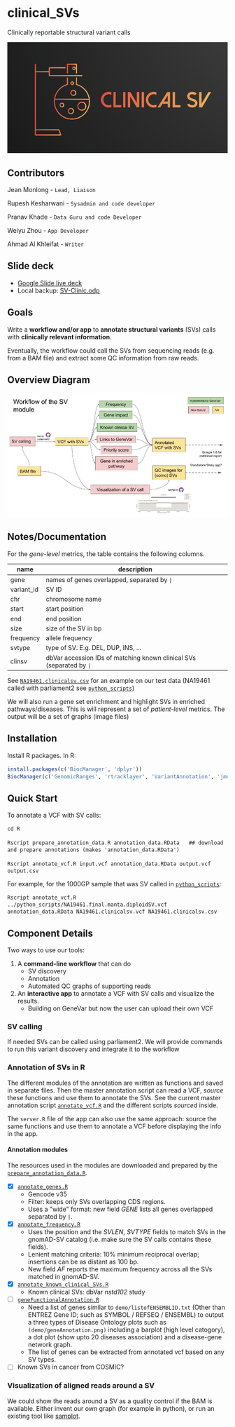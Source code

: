 # clinical_SVs

Clinically reportable structural variant calls


![](ClinicalSVsLogo.png)


## Contributors

Jean Monlong  - `Lead, Liaison`

Rupesh Kesharwani - `Sysadmin and code developer`

Pranav Khade - `Data Guru and code Developer`

Weiyu Zhou - `App Developer`

Ahmad Al Khleifat - `Writer`

## Slide deck

- [Google Slide live deck](https://docs.google.com/presentation/d/1il5xxWTMZ21IPLAy20KemnufYfgCAwfHNzxukKSW3e4/edit?usp=sharing)
- Local backup: [SV-Clinic.odp](SV-Clinic.odp)

## Goals

Write a **workflow and/or app** to **annotate structural variants** (SVs) calls with **clinically relevant information**.

Eventually, the workflow could call the SVs from sequencing reads (e.g. from a BAM file) and extract some QC information from raw reads.

## Overview Diagram

![](sv-clinic-workflow.jpg)

## Notes/Documentation

For the *gene-level* metrics, the table contains the following columns.

| name       | description                                                           |
|------------|-----------------------------------------------------------------------|
| gene       | names of genes overlapped, separated by `\|`                          |
| variant_id | SV ID                                                                 |
| chr        | chromosome name                                                       |
| start      | start position                                                        |
| end        | end position                                                          |
| size       | size of the SV in bp                                                  |
| frequency  | allele frequency                                                      |
| svtype     | type of SV. E.g. DEL, DUP, INS, ...                                   |
| clinsv     | dbVar accession IDs of matching known clinical SVs (separated by `\|` |
	
See [`NA19461.clinicalsv.csv`](R/NA19461.clinicalsv.csv) for an example on our test data (NA19461 called with parliament2 see [`python_scripts`](python_scripts))

We will also run a gene set enrichment and highlight SVs in enriched pathways/diseases.
This is will represent a set of *patient-level* metrics.
The output will be a set of graphs (image files) 

## Installation

Install R packages. 
In R:

```r
install.packages(c('BiocManager', 'dplyr'))
BiocManager(c('GenomicRanges', 'rtracklayer', 'VariantAnnotation', 'jmonlong/sveval'))
```

## Quick Start

To annotate a VCF with SV calls:

```
cd R

Rscript prepare_annotation_data.R annotation_data.RData   ## download and prepare annotations (makes 'annotation_data.RData')

Rscript annotate_vcf.R input.vcf annotation_data.RData output.vcf output.csv
```

For example, for the 1000GP sample that was SV called in [`python_scripts`](python_scripts):

```
Rscript annotate_vcf.R ../python_scripts/NA19461.final.manta.diploidSV.vcf annotation_data.RData NA19461.clinicalsv.vcf NA19461.clinicalsv.csv
```

## Component Details

Two ways to use our tools:

1. A **command-line workflow** that can do
   - SV discovery
   - Annotation
   - Automated QC graphs of supporting reads
1. An **interactive app** to annotate a VCF with SV calls and visualize the results.
   - Building on GeneVar but now the user can upload their own VCF

### SV calling

If needed SVs can be called using parliament2. 
We will provide commands to run this variant discovery and integrate it to the workflow

### Annotation of SVs in R

The different modules of the annotation are written as functions and saved in separate files.
Then the master annotation script can read a VCF, *source* these functions and use them to annotate the SVs. 
See the current master annotation script [`annotate_vcf.R`](R/annotate_vcf.R) and the different scripts *source*d inside.

The `server.R` file of the app can also use the same approach: source the same functions and use them to annotate a VCF before displaying the info in the app.

#### Annotation modules

The resources used in the modules are downloaded and prepared by the [`prepare_annotation_data.R`](R/prepare_annotation_data.R). 

- [X] [`annotate_genes.R`](R/annotate_genes.R) 
   - Gencode v35
   - Filter: keeps only SVs overlapping CDS regions.
   - Uses a "wide" format: new field *GENE* lists all genes overlapped separated by `|`.
- [X] [`annotate_frequency.R`](R/annotate_frequency.R) 
   - Uses the position and the *SVLEN*, *SVTYPE* fields to match SVs in the gnomAD-SV catalog (i.e. make sure the SV calls contains these fields).
   - Lenient matching criteria: 10% minimum reciprocal overlap; insertions can be as distant as 100 bp.
   - New field *AF* reports the maximum frequency across all the SVs matched in gnomAD-SV.
- [x] [`annotate_known_clinical_SVs.R`](R/annotate_known_clinical_SVs.R)
   - Known clinical SVs: dbVar *nstd102* study
- [ ] [`geneFunctionalAnnotation.R`](R/geneFunctionalAnnotation.R)
   - Need a list of genes similar to `demo/listofENSEMBLID.txt` (Other than ENTREZ Gene ID; such as SYMBOL / REFSEQ / ENSEMBL) to output a three types of Disease Ontology plots such as `(demo/geneAnnotation.png)` including a barplot (high level catogory), a dot plot (show upto 20 diseases association) and a disease-gene network graph.
   - The list of genes can be extracted from annotated vcf based on any SV types.
- [ ] Known SVs in cancer from COSMIC?

### Visualization of aligned reads around a SV

We could show the reads around a SV as a quality control if the BAM is available.
Either invent our own graph (for example in python), or run an existing tool like [samplot](https://github.com/ryanlayer/samplot).
